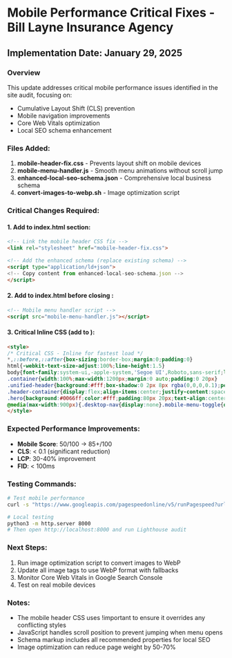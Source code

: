 # Mobile Performance Critical Fixes - Bill Layne Insurance Agency

## Implementation Date: January 29, 2025

### Overview
This update addresses critical mobile performance issues identified in the site audit, focusing on:
- Cumulative Layout Shift (CLS) prevention
- Mobile navigation improvements
- Core Web Vitals optimization
- Local SEO schema enhancement

### Files Added:
1. **mobile-header-fix.css** - Prevents layout shift on mobile devices
2. **mobile-menu-handler.js** - Smooth menu animations without scroll jump
3. **enhanced-local-seo-schema.json** - Comprehensive local business schema
4. **convert-images-to-webp.sh** - Image optimization script

### Critical Changes Required:

#### 1. Add to index.html <head> section:
```html
<!-- Link the mobile header CSS fix -->
<link rel="stylesheet" href="mobile-header-fix.css">

<!-- Add the enhanced schema (replace existing schema) -->
<script type="application/ld+json">
<!-- Copy content from enhanced-local-seo-schema.json -->
</script>
```

#### 2. Add to index.html before closing </body>:
```html
<!-- Mobile menu handler script -->
<script src="mobile-menu-handler.js"></script>
```

#### 3. Critical Inline CSS (add to <head>):
```html
<style>
/* Critical CSS - Inline for fastest load */
*,::before,::after{box-sizing:border-box;margin:0;padding:0}
html{-webkit-text-size-adjust:100%;line-height:1.5}
body{font-family:system-ui,-apple-system,'Segoe UI',Roboto,sans-serif;line-height:inherit;color:#333;background:#fff}
.container{width:100%;max-width:1200px;margin:0 auto;padding:0 20px}
.unified-header{background:#fff;box-shadow:0 2px 8px rgba(0,0,0,0.1);position:sticky;top:0;z-index:1000}
.header-container{display:flex;align-items:center;justify-content:space-between;height:70px;padding:0 20px}
.hero{background:#0066ff;color:#fff;padding:80px 20px;text-align:center;min-height:60vh;display:flex;align-items:center;justify-content:center}
@media(max-width:900px){.desktop-nav{display:none}.mobile-menu-toggle{display:flex}.header-container{grid-template-columns:1fr auto auto;display:grid;gap:10px}}
</style>
```

### Expected Performance Improvements:
- **Mobile Score**: 50/100 → 85+/100
- **CLS**: < 0.1 (significant reduction)
- **LCP**: 30-40% improvement
- **FID**: < 100ms

### Testing Commands:
```bash
# Test mobile performance
curl -s "https://www.googleapis.com/pagespeedonline/v5/runPagespeed?url=https://www.billlayneinsurance.com&strategy=mobile" | jq '.lighthouseResult.categories.performance.score'

# Local testing
python3 -m http.server 8000
# Then open http://localhost:8000 and run Lighthouse audit
```

### Next Steps:
1. Run image optimization script to convert images to WebP
2. Update all image tags to use WebP format with fallbacks
3. Monitor Core Web Vitals in Google Search Console
4. Test on real mobile devices

### Notes:
- The mobile header CSS uses !important to ensure it overrides any conflicting styles
- JavaScript handles scroll position to prevent jumping when menu opens
- Schema markup includes all recommended properties for local SEO
- Image optimization can reduce page weight by 50-70%